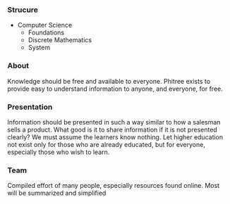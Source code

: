 ### Strucure

* Computer Science
  * Foundations
  * Discrete Mathematics
  * System


### About

Knowledge should be free and available to everyone. Phitree exists to provide easy to understand information to anyone, and everyone, for free. 

### Presentation

Information should be presented in such a way similar to how a salesman sells a product. What good is it to share information if it is not presented clearly? We must assume the learners know nothing. Let higher education not exist only for those who are already educated, but for everyone, especially those who wish to learn.

### Team

Compiled effort of many people, especially resources found online. Most will be summarized and simplified
